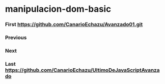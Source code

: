 # manipulacion-dom-basic

### First https://github.com/CanarioEchazu/Avanzado01.git
### Previous
### Next
### Last https://github.com/CanarioEchazu/UltimoDeJavaScriptAvanzado
